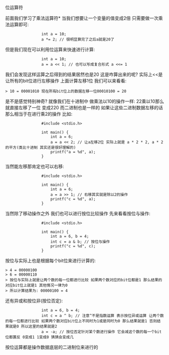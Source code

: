 位运算符

前面我们学习了乘法运算符* 当我们想要让一个变量的值变成2倍 只需要做一次乘法运算即可:

					int a = 10;
					a *= 2; // 很明显算完了之后a就是20了

但是我们现在可以利用位运算来快速进行计算:

					int a = 10;
					a = a << 1; // 也可以写成复合形式 a <<= 1

我们会发现这样运算之后得到的结果居然也是20 这是咋算出来的呢? 实际上<<是让所有的bit位进行左移操作 上面计算左移1位 我们可以来看看:

	> 10 = 00001010 现在所有bit位上的数据左移一位00010100 = 20

是不是感觉特别神奇? 就像我们在十进制中 做乘法以10的操作一样: 22乘以10那么就直接左移了一位
变成220 而二进制也是一样的 如果让这些二进制数据左移的话 那么相当于在进行乘2的操作 比如:

					#include <stdio.h>

					int main() {
						int a = 6;
						a = a << 2; // 让a左移2位 实际上就是 a * 2 * 2, a * 2的平方(类比十进制 其实还是很好理解的)
						printf("a = %d", a);
					}

当然能左移那肯定也可以右移:

					#include <stdio.h>

					int main() {
						int a = 6;
						a = a >> 1; // 右移其实就是除以2的操作
						printf("c = %d", a);
					}

当然除了移动操作之外 我们也可以进行按位比较操作 先来看看按位与操作:

					#include <stdio.h> 

					int main() {
						int a = 6, b = 4;
						int c = a & b; // 按位与操作
						printf("c = %d", c);
					}


按位与实际上也是根据每个bit位来进行计算的:

	> 4 = 00000100
	> 6 = 00000110
	> 按位与实际上就是让两个数的每一位都进行比较 如果两个数对应的bit位都是1 那么结果的对应bit位上就是1 其他情况一律为0
	> 所以计算结果为: 00000100 = 4

还有异或和按位非(按位否定):

					int a = 6, b = 4;
					int c = a ^ b; // 注意^不是指数运算 表示按位异或运算 让两个数的每一位都进行比较 如果两个数对应bit位上不同时为1或是同时为0 那么结果就是1 否则结果就是0 所以这里的结果就是2
					a = -a; // 按位否定针对某个数进行操作 它会减这个数的每一个bit位都置反 0变成1 1变成0 猜猜会变成几

按位运算都是操作数据底层的二进制位来进行的
